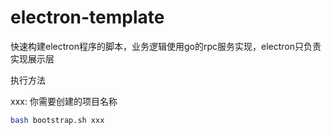 # electron-template
快速构建electron程序的脚本，业务逻辑使用go的rpc服务实现，electron只负责实现展示层  

执行方法  

xxx: 你需要创建的项目名称  

```bash
bash bootstrap.sh xxx
```
